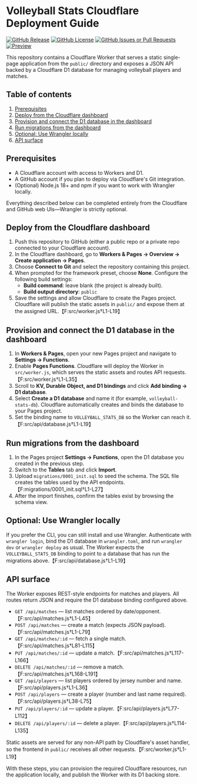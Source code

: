 # Volleyball Stats Cloudflare Deployment Guide

[![GitHub Release](https://img.shields.io/github/v/release/Muppet1856/Volleyball-Stats)](https://github.com/Muppet1856/Volleyball-Stats/releases) [![GitHub License](https://img.shields.io/github/license/Muppet1856/Volleyball-Stats)](https://github.com/Muppet1856/Volleyball-Stats/blob/main/LICENSE) [![GitHub Issues or Pull Requests](https://img.shields.io/github/issues/Muppet1856/Volleyball-Stats)](https://github.com/Muppet1856/Volleyball-Stats/issues) <!-- PREVIEW_BADGE_START -->[![Preview](https://img.shields.io/badge/preview-codex-fix-warning-for-saved-games-purple?link=https://codex-fix-warning-for-saved-games-volleyball-stats.stoneyvolleyball.workers.dev)](https://codex-fix-warning-for-saved-games-volleyball-stats.stoneyvolleyball.workers.dev)<!-- PREVIEW_BADGE_END -->

This repository contains a Cloudflare Worker that serves a static single-page application from the `public/` directory and exposes a JSON API backed by a Cloudflare D1 database for managing volleyball players and matches.

## Table of contents
1. [Prerequisites](#prerequisites)
2. [Deploy from the Cloudflare dashboard](#deploy-from-the-cloudflare-dashboard)
3. [Provision and connect the D1 database in the dashboard](#provision-and-connect-the-d1-database-in-the-dashboard)
4. [Run migrations from the dashboard](#run-migrations-from-the-dashboard)
5. [Optional: Use Wrangler locally](#optional-use-wrangler-locally)
6. [API surface](#api-surface)

## Prerequisites

- A Cloudflare account with access to Workers and D1.
- A GitHub account if you plan to deploy via Cloudflare's Git integration.
- (Optional) Node.js 18+ and npm if you want to work with Wrangler locally.

Everything described below can be completed entirely from the Cloudflare and GitHub web UIs—Wrangler is strictly optional.

## Deploy from the Cloudflare dashboard

1. Push this repository to GitHub (either a public repo or a private repo connected to your Cloudflare account).
2. In the Cloudflare dashboard, go to **Workers & Pages → Overview → Create application → Pages**.
3. Choose **Connect to Git** and select the repository containing this project.
4. When prompted for the framework preset, choose **None**. Configure the following build settings:
   - **Build command**: leave blank (the project is already built).
   - **Build output directory**: `public`
5. Save the settings and allow Cloudflare to create the Pages project. Cloudflare will publish the static assets in `public/` and expose them at the assigned URL.【F:src/worker.js†L1-L19】

## Provision and connect the D1 database in the dashboard

1. In **Workers & Pages**, open your new Pages project and navigate to **Settings → Functions**.
2. Enable **Pages Functions**. Cloudflare will deploy the Worker in `src/worker.js`, which serves the static assets and routes API requests.【F:src/worker.js†L1-L35】
3. Scroll to **KV, Durable Object, and D1 bindings** and click **Add binding → D1 database**.
4. Select **Create a D1 database** and name it (for example, `volleyball-stats-db`). Cloudflare automatically creates and binds the database to your Pages project.
5. Set the binding name to `VOLLEYBALL_STATS_DB` so the Worker can reach it.【F:src/api/database.js†L1-L19】

## Run migrations from the dashboard

1. In the Pages project **Settings → Functions**, open the D1 database you created in the previous step.
2. Switch to the **Tables** tab and click **Import**.
3. Upload `migrations/0001_init.sql` to seed the schema. The SQL file creates the tables used by the API endpoints.【F:migrations/0001_init.sql†L1-L27】
4. After the import finishes, confirm the tables exist by browsing the schema view.

## Optional: Use Wrangler locally

If you prefer the CLI, you can still install and use Wrangler. Authenticate with `wrangler login`, bind the D1 database in `wrangler.toml`, and run `wrangler dev` or `wrangler deploy` as usual. The Worker expects the `VOLLEYBALL_STATS_DB` binding to point to a database that has run the migrations above.【F:src/api/database.js†L1-L19】

## API surface

The Worker exposes REST-style endpoints for matches and players. All routes return JSON and require the D1 database binding configured above.

- `GET /api/matches` — list matches ordered by date/opponent.【F:src/api/matches.js†L1-L45】
- `POST /api/matches` — create a match (expects JSON payload).【F:src/api/matches.js†L1-L79】
- `GET /api/matches/:id` — fetch a single match.【F:src/api/matches.js†L81-L115】
- `PUT /api/matches/:id` — update a match.【F:src/api/matches.js†L117-L166】
- `DELETE /api/matches/:id` — remove a match.【F:src/api/matches.js†L168-L191】
- `GET /api/players` — list players ordered by jersey number and name.【F:src/api/players.js†L1-L36】
- `POST /api/players` — create a player (number and last name required).【F:src/api/players.js†L38-L75】
- `PUT /api/players/:id` — update a player.【F:src/api/players.js†L77-L112】
- `DELETE /api/players/:id` — delete a player.【F:src/api/players.js†L114-L135】

Static assets are served for any non-API path by Cloudflare's asset handler, so the frontend in `public/` receives all other requests.【F:src/worker.js†L1-L19】

With these steps, you can provision the required Cloudflare resources, run the application locally, and publish the Worker with its D1 backing store.
